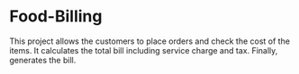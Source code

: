 # Food-Billing
This project allows the customers to place orders and check the cost of the items. It calculates the total bill including service charge and tax. Finally, generates the bill.
